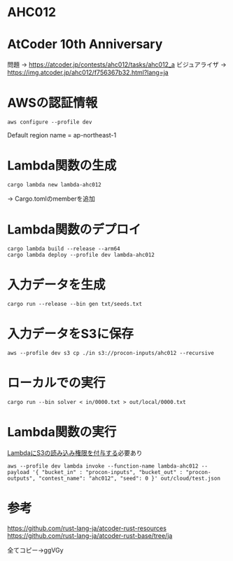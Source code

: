 # AHC012

#  AtCoder 10th Anniversary
問題 -> https://atcoder.jp/contests/ahc012/tasks/ahc012_a
ビジュアライザ -> https://img.atcoder.jp/ahc012/f756367b32.html?lang=ja

# AWSの認証情報
```shell
aws configure --profile dev
```
Default region name = ap-northeast-1

# Lambda関数の生成
```shell
cargo lambda new lambda-ahc012
```
-> Cargo.tomlのmemberを追加

# Lambda関数のデプロイ
```shell
cargo lambda build --release --arm64
cargo lambda deploy --profile dev lambda-ahc012
```

# 入力データを生成
```shell
cargo run --release --bin gen txt/seeds.txt
```

# 入力データをS3に保存
```shell
aws --profile dev s3 cp ./in s3://procon-inputs/ahc012 --recursive
```

# ローカルでの実行
```shell
cargo run --bin solver < in/0000.txt > out/local/0000.txt
```

# Lambda関数の実行
[LambdaにS3の読み込み権限を付与する](https://dev.classmethod.jp/articles/get-s3-object-with-python-in-lambda/)必要あり
```shell
aws --profile dev lambda invoke --function-name lambda-ahc012 --payload '{ "bucket_in" : "procon-inputs", "bucket_out" : "procon-outputs", "contest_name": "ahc012", "seed": 0 }' out/cloud/test.json
```

# 参考
https://github.com/rust-lang-ja/atcoder-rust-resources
https://github.com/rust-lang-ja/atcoder-rust-base/tree/ja

全てコピー->ggVGy
